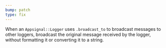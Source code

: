 ```yaml
---
bump: patch
type: fix
---
```


When an `Appsignal::Logger` uses `.broadcast_to` to broadcast messages to other loggers, broadcast the original message received by the logger, without formatting it or converting it to a string.
